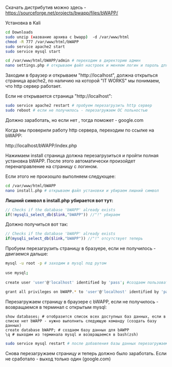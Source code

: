 Скачать дистрибутив можно здесь  - https://sourceforge.net/projects/bwapp/files/bWAPP/

Установка в Kali

```bash
cd Downloads 
sudo unzip (название архива с bwapp)  -d /var/www/html 
chmod -R 777 /var/www/html/bWAPP
sudo service apache2 start
sudo service mysql start

cd /var/www/html/bWAPP/admin # переходим в директорию админ
nano settings.php # открываем файл настроек и меняем логин и пароль для базы данных на тот который нам нужен (обычно для упрощения используется user/pass)
```
Заходим в браузер и открываем "http://localhost", должна открыться страница apache2, по наличию на которой "IT WORKS" мы понимаем, что http сервер работает.

Если не открывается страница "http://localhost":
```bash
sudo service apache2 restart # пробуем перезагрузить http сервер
sudo reboot # если не получилось - перезагружаем ОС польностью
```
Должно заработать, но если нет , тогда поможет - google.com

Когда мы проверили работу http сервера, переходим по ссылке на bWAPP:

http://localhost/bWAPP/index.php

Нажимаем install страница должна перезагрузиться и пройти полная установка bWAPP. После этого автоматически произойдет перенаправление на страницу с логином. 

Если этого не произошло выполняем следующее:

```bash
cd /var/www/html/bWAPP
nano install.php # открываем файл установки и убираем лишний символ
```

**Лишний символ в install.php убирается вот тут:**
```php
// Checks if the database 'bWAPP' already exists
if(!mysqli_select_db($link,"bWAPP")) //"!" убираем
```

Должно получиться вот так: 
```php
// Checks if the database 'bWAPP' already exists
if(mysqli_select_db($link,"bWAPP")) //"!" отсутствует теперь
```

Пробуем перезагрузить страницу в бразуере, если не получилось - двигаемся дальше: 

```bash
mysql -u root -p # заходим в mysql под рутом
 
use mysql;
 
create user 'user'@'localhost' identified by 'pass'; #создаем пользователя user с паролем pass
 
grant all privileges on bWAPP.* to 'user'@'localhost' identified by 'pass'; # добавляем все привелегии для только что созданного пользователя
```

Перезагружаем страницу в браузере с bWAPP, если не получилось - возвращаемся в терминал с открытым mysql:

```mysql
show databases; # отобразится список всех доступных баз данных, если в списке нет bWAPP - нужно выполнить следующую команду (создать базу данных)
create database bWAPP; # создаем базу данных для bAWPP
\q # выходим из терминала mysql и возвращаемся в bash(zsh)
```

```bash
sudo service mysql restart # после добавления базы данных перезагружаем сервер mysql
```

Снова перезагружаем страницу и теперь должно было заработать. Если не сработало - выход только один (google.com)
